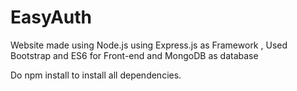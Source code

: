 # EasyAuth

Website made using Node.js using Express.js as Framework , Used Bootstrap and ES6 for Front-end and MongoDB as database

Do npm install to install all dependencies.

